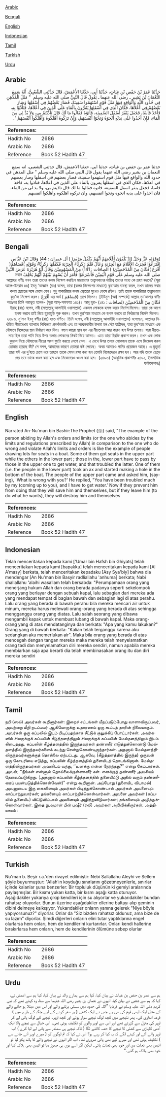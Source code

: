 [Arabic](#arabic)

[Bengali](#bengali)

[English](#english)

[Indonesian](#indonesian)

[Tamil](#tamil)

[Turkish](#turkish)

[Urdu](#urdu)

## Arabic


<div dir="rtl" lang="ar" style={{fontSize:'larger',backgroundColor:'#f8f9fa',padding:20}}>
حَدَّثَنَا عُمَرُ بْنُ حَفْصِ بْنِ غِيَاثٍ، حَدَّثَنَا أَبِي، حَدَّثَنَا الأَعْمَشُ، قَالَ حَدَّثَنِي الشَّعْبِيُّ، أَنَّهُ سَمِعَ النُّعْمَانَ بْنَ بَشِيرٍ ـ رضى الله عنهما ـ يَقُولُ قَالَ النَّبِيُّ صلى الله عليه وسلم ‏ "‏ مَثَلُ الْمُدْهِنِ فِي حُدُودِ اللَّهِ وَالْوَاقِعِ فِيهَا مَثَلُ قَوْمٍ اسْتَهَمُوا سَفِينَةً، فَصَارَ بَعْضُهُمْ فِي أَسْفَلِهَا وَصَارَ بَعْضُهُمْ فِي أَعْلاَهَا، فَكَانَ الَّذِي فِي أَسْفَلِهَا يَمُرُّونَ بِالْمَاءِ عَلَى الَّذِينَ فِي أَعْلاَهَا، فَتَأَذَّوْا بِهِ، فَأَخَذَ فَأْسًا، فَجَعَلَ يَنْقُرُ أَسْفَلَ السَّفِينَةِ، فَأَتَوْهُ فَقَالُوا مَا لَكَ قَالَ تَأَذَّيْتُمْ بِي، وَلاَ بُدَّ لِي مِنَ الْمَاءِ، فَإِنْ أَخَذُوا عَلَى يَدَيْهِ أَنْجَوْهُ وَنَجَّوْا أَنْفُسَهُمْ، وَإِنْ تَرَكُوهُ أَهْلَكُوهُ وَأَهْلَكُوا أَنْفُسَهُمْ ‏"‏‏.‏
</div>
<div style={{backgroundColor:'#f8f9fa',padding:20, marginBottom: 10}}><table> <thead> <tr> <th>References:</th> <th></th> </tr> </thead> <tbody><tr><td>Hadith No</td><td>2686</td></tr><tr><td>Arabic No</td><td>2686</td></tr><tr><td>Reference</td><td>Book 52 Hadith 47</td></tr></tbody></table></div>


<div dir="rtl" lang="ar" style={{fontSize:'larger',backgroundColor:'#f8f9fa',padding:20}}>
حدثنا عمر بن حفص بن غياث، حدثنا ابي، حدثنا الاعمش، قال حدثني الشعبي، انه سمع النعمان بن بشير رضى الله عنهما يقول قال النبي صلى الله عليه وسلم " مثل المدهن في حدود الله والواقع فيها مثل قوم استهموا سفينة، فصار بعضهم في اسفلها وصار بعضهم في اعلاها، فكان الذي في اسفلها يمرون بالماء على الذين في اعلاها، فتاذوا به، فاخذ فاسا، فجعل ينقر اسفل السفينة، فاتوه فقالوا ما لك قال تاذيتم بي، ولا بد لي من الماء، فان اخذوا على يديه انجوه ونجوا انفسهم، وان تركوه اهلكوه واهلكوا انفسهم
</div>
<div style={{backgroundColor:'#f8f9fa',padding:20, marginBottom: 10}}><table> <thead> <tr> <th>References:</th> <th></th> </tr> </thead> <tbody><tr><td>Hadith No</td><td>2686</td></tr><tr><td>Arabic No</td><td>2686</td></tr><tr><td>Reference</td><td>Book 52 Hadith 47</td></tr></tbody></table></div>

## Bengali


<div dir="rtl" lang="bn" style={{fontSize:'larger',backgroundColor:'#f8f9fa',padding:20}}>
(وَقَوْلِهِ عَزَّ وَجَلَّ )إِذْ يُلْقُوْنَ أَقْلَامَهُمْ أَيُّهُمْ يَكْفُلُ مَرْيَمَ( ( آل عمران : 44) وَقَالَ ابْنُ عَبَّاسٍ اقْتَرَعُوْا فَجَرَتْ الأَقْلَامُ مَعَ الْجِرْيَةِ وَعَالَ قَلَمُ زَكَرِيَّاءَ الْجِرْيَةَ فَكَفَلَهَا زكَرِيَّاءُ وَقَوْلِهِ )فَسَاهَمَ( أَقْرَعَ )فَكَانَ مِنْ الْمُدْحَضِيْنَ( ( الصافات : 141) مِنْ الْمَسْهُومِيْنَ وَقَالَ أَبُوْ هُرَيْرَةَ عَرَضَ النَّبِيُّ صلى الله عليه وسلم عَلَى قَوْمٍ الْيَمِيْنَ فَأَسْرَعُوْا فَأَمَرَ أَنْ يُسْهِمَ بَيْنَهُمْ أَيُّهُمْ يَحْلِفُ মহান আল্লাহর বাণীঃ যখন তারা তাদের কলম নিক্ষেপ করছিল মারয়ামের তত্ত্বাবধানের দায়িত্ব তাদের মধ্যে কে গ্রহণ করবে? (সূরা আলে-ইমরান ৪৪) ইবনু ‘আব্বাস (রাঃ) বলেন, তারা (কলম নিক্ষেপের মাধ্যমে) কুর‘আর ব্যবস্থা করল, তখন তাদের সবার কলম স্রোতের সঙ্গে ভেসে গেল। শুধু যাকারিয়ার কলম স্রোতের মুখেও ভেসে রইল। তাই তাকে যাকারিয়ার তত্ত্বাবধানে রেখে দিলেন। [ইউনুস (আ) সম্পর্কে] আল্লাহ তা‘আলার বাণীঃ (فَسَاهَمَ ) এর অর্থ أقْرَعَ কুর‘আ নিক্ষেপ করল। فَكَانَ مِنْ الْمُدْحَضِيْنَ (لصافات : ১৪১) অতঃপর তিনি পরাভূত হলেন- (সূরা আস্-সফফাত ১৪১)। আবূ হুরাইরাহ্ (রাঃ) বলেন, নবী (সাল্লাল্লাহু আলাইহি ওয়াসাল্লাম) একদল লোককে হলফ করার নির্দেশ দিলেন। তারা কে আগে হলফ করবে তাই নিয়ে হুড়াহুড়ি শুরু করল। তখন কুর‘আর মাধ্যমে কে হলফ করবে তা নির্ধারণের নির্দেশ দিলেন। ২৬৮৬. নু‘মান ইবনু বশীর (রাঃ) হতে বর্ণিত। তিনি বলেন, নবী (সাল্লাল্লাহু আলাইহি ওয়াসাল্লাম) বলেছেন, আল্লাহর নির্ধারিত সীমারেখার ব্যাপারে শিথিলতা প্রদর্শনকারী এবং তা লঙ্ঘনকারীর উপমা হল সেই যাত্রীদল, যারা কুর‘আর মাধ্যমে এক নৌযানে নিজেদের স্থান নির্ধারণ করে নিল। ফলে কারো স্থান হল এর নীচতলায় আর কারও হল উপর তলায়। যারা নীচতলায় ছিল তারা পানি নিয়ে উপর তলার লোকদের নিকট দিয়ে আসত। এতে তারা বিরক্তি প্রকাশ করল। তখন এক লোক কুড়াল নিয়ে নৌযানের নীচের অংশ ফুটো করতে লেগে গেল। এ দেখে উপর তলার লোকজন তাকে এসে জিজ্ঞেস করল তোমার হয়েছে কী? সে বলল, আমাদের কারণে তোমরা কষ্ট পেয়েছ। অথচ আমারও পানির প্রয়োজন আছে। এ মুহূর্তে তারা যদি এর দু’হাত চেপে ধরে তাহলে তাকে যেমন রক্ষা করা হল তেমনি নিজেদেরও রক্ষা হল। আর যদি তাকে ছেড়ে দেয় তবে তাকে ধ্বংস করা হল এবং নিজেদেরও ধ্বংস করা হল। (২৪৯৩) (আধুনিক প্রকাশনীঃ ২৪৯১, ইসলামিক ফাউন্ডেশনঃ)
</div>
<div style={{backgroundColor:'#f8f9fa',padding:20, marginBottom: 10}}><table> <thead> <tr> <th>References:</th> <th></th> </tr> </thead> <tbody><tr><td>Hadith No</td><td>2686</td></tr><tr><td>Arabic No</td><td>2686</td></tr><tr><td>Reference</td><td>Book 52 Hadith 47</td></tr></tbody></table></div>

## English


<div dir="ltr" lang="en" style={{fontSize:'larger',backgroundColor:'#f8f9fa',padding:20}}>
Narrated An-Nu'man bin Bashir:The Prophet (ﷺ) said, "The example of the person abiding by Allah's orders and limits (or the one who abides by the limits and regulations prescribed by Allah) in comparison to the one who do wrong and violate Allah's limits and orders is like the example of people drawing lots for seats in a boat. Some of them got seats in the upper part while the others in the lower part ; those in the, lower part have to pass by those in the upper one to get water, and that troubled the latter. One of them (i.e. the people in the lower part) took an ax and started making a hole in the bottom of the boat. The people of the upper part came and asked him, (saying), 'What is wrong with you?' He replied, "You have been troubled much by my (coming up to you), and I have to get water.' Now if they prevent him from doing that they will save him and themselves, but if they leave him (to do what he wants), they will destroy him and themselves
</div>
<div style={{backgroundColor:'#f8f9fa',padding:20, marginBottom: 10}}><table> <thead> <tr> <th>References:</th> <th></th> </tr> </thead> <tbody><tr><td>Hadith No</td><td>2686</td></tr><tr><td>Arabic No</td><td>2686</td></tr><tr><td>Reference</td><td>Book 52 Hadith 47</td></tr></tbody></table></div>

## Indonesian


<div dir="ltr" lang="id" style={{fontSize:'larger',backgroundColor:'#f8f9fa',padding:20}}>
Telah menceritakan kepada kami ['Umar bin Hafsh bin Ghiyats] telah menceritakan kepada kami [bapakku] telah menceritakan kepada kami [Al A'masy] berkata, telah menceritakan kepadaku [Asy Sya'biy] bahwa dia mendengar [An Nu'man bin Basyir radliallahu 'anhuma] berkata; Nabi shallallahu 'alaihi wasallam telah bersabda: "Perumpamaan orang yang menerjang hukum Allah dan orang berada padanya seperti sekelompok orang yang berlayar dengan sebuah kapal, lalu sebagian dari mereka ada yang mendapat tempat di bagian bawah dan sebagian lagi di atas perahu. Lalu orang yang berada di bawah perahu bila mereka mencari air untuk minum, mereka harus melewati orang-orang yang berada di atas sehingga mengganggu orang yang diatas. Lalu salah seorang yang dibawa mengambil kapak untuk membuat lubang di bawah kapal. Maka orang-orang yang di atas mendatanginya dan berkata: "Apa yang kamu lakukan?" Orang yang di bawah berkata: "Kalian telah terganggu karena aku sedangkan aku memerlukan air". Maka bila orang yang berada di atas mencegah dengan tangan mereka maka mereka telah menyelamatkan orang tadi dan menyelamatkan diri mereka sendiri, namun apabila mereka membiarkan saja apa berarti dia telah membinasakan orang itu dan diri mereka sendiri
</div>
<div style={{backgroundColor:'#f8f9fa',padding:20, marginBottom: 10}}><table> <thead> <tr> <th>References:</th> <th></th> </tr> </thead> <tbody><tr><td>Hadith No</td><td>2686</td></tr><tr><td>Arabic No</td><td>2686</td></tr><tr><td>Reference</td><td>Book 52 Hadith 47</td></tr></tbody></table></div>

## Tamil


<div dir="ltr" lang="ta" style={{fontSize:'larger',backgroundColor:'#f8f9fa',padding:20}}>
நபி (ஸல்) அவர்கள் கூறினார்கள்: இறைச் சட்டங்கள் மீறப்படும்போது வாளாவிருப்பவர், அவற்றை மீறி நடப்பவர் ஆகியோருக்கு உதாரணம் ஒரு கூட்டத் தாரின் நிலையாகும். அவர்கள் ஒரு கப்பலில் இடம் பிடிப்பதற்காக சீட்டுக் குலுக்கிப் போட்டார்கள். அவர்களில் சிலருக்குக் கப்பலின் கீழ்த்தளத்திலும் சிலருக்குக் கப்பலின் மேல்தளத்திலும் இடம் கிடைத்தது. கப்பலின் கீழ்த்தளத்தில் இருந்தவர்கள் தண்ணீர் எடுத்துக்கொண்டு மேல்தளத்தில் இருந்தவர்களைக் கடந்து சென்றுகொண்டிருந்தார்கள். அதனால் மேல்தளத்திலிருந்தவர்களுக்குத் தொல்லை ஏற்பட்டது. ஆகவே, (கீழ்த்தளத்தில் இருந்த) ஒருவன் ஒரு கோடரியை எடுத்து, கப்பலின் கீழ்த்தளத்தில் துளையிடத் தொடங்கினான். மேல்தளத்திலிருந்தவர்கள் அவனிடம் வந்து, ‘‘உனக்கு என்ன நேர்ந்தது?” என்று கேட்டார்கள். அவன், ‘‘நீங்கள் என்னால் தொல்லைக்குள்ளானீர் கள். எனக்குத் தண்ணீர் அவசியம் தேவைப்படுகிறது. (அதனால் கப்பலின் கீழ்த்தளத்தில் துளையிட்டு அதில் வரும் தண்ணீரைப் பயன்படுத்திக்கொள்வேன்)” என்று கூறினான். அப்போது (துளையிட விடாமல்) அவனுடைய இரு கைகளையும் அவர்கள் பிடித்துக்கொண்டால் அவர்கள் அவனையும் காப்பாற்றுவார்கள்; தங்களையும் காப்பாற்றிக்கொள்வார்கள். அவனை அவர்கள் (கப்பலில் துளையிட) விட்டுவிட்டால் அவனையும் அழித்துவிடுவார்கள்; தங்களையும் அழித்துக்கொள்வார்கள். இதை நுஅமான் பின் பஷீர் (ரலி) அவர்கள் அறிவிக்கிறார்கள். அத்தியாயம் :
</div>
<div style={{backgroundColor:'#f8f9fa',padding:20, marginBottom: 10}}><table> <thead> <tr> <th>References:</th> <th></th> </tr> </thead> <tbody><tr><td>Hadith No</td><td>2686</td></tr><tr><td>Arabic No</td><td>2686</td></tr><tr><td>Reference</td><td>Book 52 Hadith 47</td></tr></tbody></table></div>

## Turkish


<div dir="ltr" lang="tr" style={{fontSize:'larger',backgroundColor:'#f8f9fa',padding:20}}>
Nu'man b. Beşir r.a.'den rivayet edilmiştir: Nebi Sallallahu Aleyhi ve Sellem şöyle buyurmuştur: "Allah’ın koyduğu sınırlarını gözetmeyenlerle, sınırlar içinde kalanlar şuna benzerler: Bir topluluk düşünün ki gemiyi aralarında paylaşmışlar. Bir kısmı yukarı katta, bir kısmı aşağı katta oturuyor. Aşağıdakiler yukarıya çıkıp kendileri için su alıyorlar ve yukarıdakiler bundan rahatsız oluyorlar. Bunun üzerine aşağıdakiler ellerine baltayı alıp geminin dibini delmeye kalkışıyor. Yukarıdakiler onların yanına gelerek "Niye böyle yapıyorsunuz?" diyorlar. Onlar da "Siz bizden rahatsız oldunuz, ama bize de su lazım" diyorlar. Şimdi diğerleri onların elini tutar yaptıklarına engel olurlarsa hem onları, hem de kendilerini kurtarırlar. Onları kendi hallerine bırakırlarsa hem onların, hem de kendilerinin ölümüne sebep olurlar
</div>
<div style={{backgroundColor:'#f8f9fa',padding:20, marginBottom: 10}}><table> <thead> <tr> <th>References:</th> <th></th> </tr> </thead> <tbody><tr><td>Hadith No</td><td>2686</td></tr><tr><td>Arabic No</td><td>2686</td></tr><tr><td>Reference</td><td>Book 52 Hadith 47</td></tr></tbody></table></div>

## Urdu


<div dir="rtl" lang="ur" style={{fontSize:'larger',backgroundColor:'#f8f9fa',padding:20}}>
ہم سے عمر بن حفص بن غیاث نے بیان کیا، کہا ہم سے ہمارے والد نے بیان کیا، کہا ہم سے اعمش نے، کہا کہ ہم سے شعبی نے بیان کیا، انہوں نے نعمان بن بشیر رضی اللہ عنہما سے سنا، وہ کہتے تھے کہ نبی کریم صلی اللہ علیہ وسلم نے فرمایا ”اللہ کی حدود میں سستی برتنے والے اور اس میں مبتلا ہو جانے والے کی مثال ایک ایسی قوم کی سی ہے جس نے ایک کشتی ( پر سفر کرنے کے لیے جگہ کے بارے میں ) قرعہ اندازی کی۔ پھر نتیجے میں کچھ لوگ نیچے سوار ہوئے اور کچھ اوپر۔ نیچے کے لوگ پانی لے کر اوپر کی منزل سے گزرتے تھے اور اس سے اوپر والوں کو تکلیف ہوتی تھی۔ اس خیال سے نیچے والا ایک آدمی کلہاڑی سے کشتی کا نیچے کا حصہ کاٹنے لگا ( تاکہ نیچے ہی سمندر سے پانی لے لیا کرے ) اب اوپر والے آئے اور کہنے لگے کہ یہ کیا کر رہے ہو؟ اس نے کہا کہ تم لوگوں کو ( میرے اوپر آنے جانے سے ) تکلیف ہوتی تھی اور میرے لیے بھی پانی ضروری تھا۔ اب اگر انہوں نے نیچے والے کا ہاتھ پکڑ لیا تو انہیں بھی نجات دی اور خود بھی نجات پائی۔ لیکن اگر اسے یوں ہی چھوڑ دیا تو انہیں بھی ہلاک کیا اور خود بھی ہلاک ہو گئے۔“
</div>
<div style={{backgroundColor:'#f8f9fa',padding:20, marginBottom: 10}}><table> <thead> <tr> <th>References:</th> <th></th> </tr> </thead> <tbody><tr><td>Hadith No</td><td>2686</td></tr><tr><td>Arabic No</td><td>2686</td></tr><tr><td>Reference</td><td>Book 52 Hadith 47</td></tr></tbody></table></div>